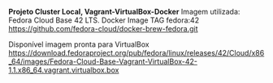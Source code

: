 **Projeto Cluster Local, Vagrant-VirtualBox-Docker**
Imagem utilizada: Fedora Cloud Base 42 LTS.
Docker Image TAG fedora:42
https://github.com/fedora-cloud/docker-brew-fedora.git

Disponível imagem pronta para VirtualBox
https://download.fedoraproject.org/pub/fedora/linux/releases/42/Cloud/x86_64/images/Fedora-Cloud-Base-Vagrant-VirtualBox-42-1.1.x86_64.vagrant.virtualbox.box
